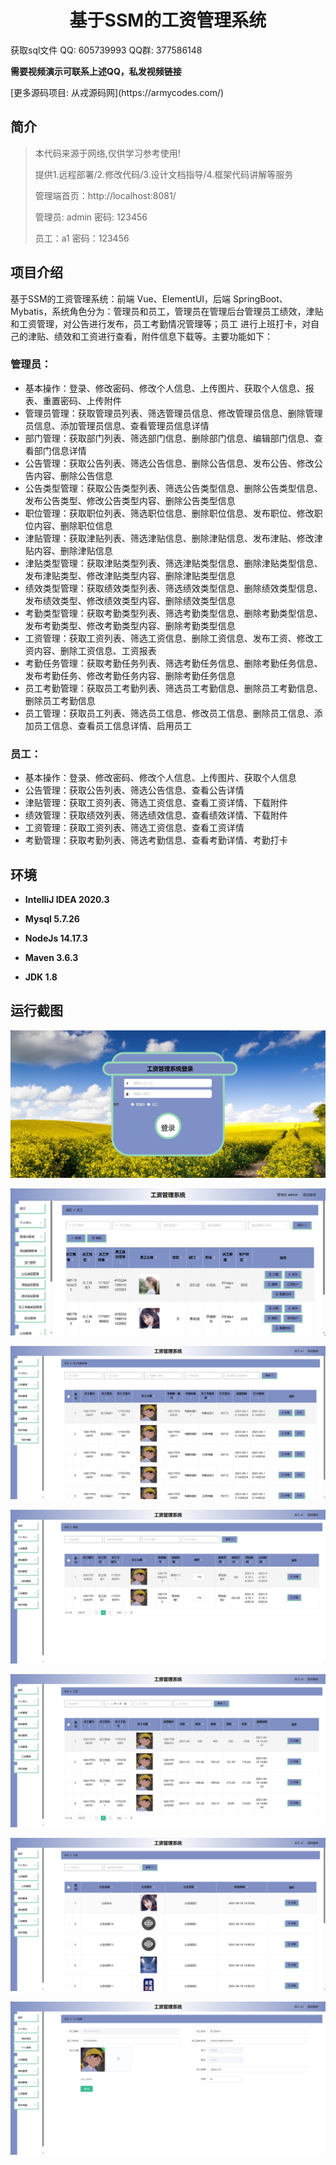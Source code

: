 <p><h1 align="center">基于SSM的工资管理系统</h1></p>

<p> 获取sql文件 QQ: 605739993 QQ群: 377586148 </p>
<b> 需要视频演示可联系上述QQ，私发视频链接 </b>
<p> [更多源码项目: 从戎源码网](https://armycodes.com/)</p>

## 简介

> 本代码来源于网络,仅供学习参考使用!
>
> 提供1.远程部署/2.修改代码/3.设计文档指导/4.框架代码讲解等服务
>
> 管理端首页：http://localhost:8081/
>
> 管理员: admin 密码: 123456
>
> 员工：a1 密码：123456

## 项目介绍

基于SSM的工资管理系统：前端 Vue、ElementUI，后端 SpringBoot、Mybatis，系统角色分为：管理员和员工，管理员在管理后台管理员工绩效，津贴和工资管理，对公告进行发布，员工考勤情况管理等；员工 进行上班打卡，对自己的津贴、绩效和工资进行查看，附件信息下载等。主要功能如下：

### 管理员：

- 基本操作：登录、修改密码、修改个人信息、上传图片、获取个人信息、报表、重置密码、上传附件
- 管理员管理：获取管理员列表、筛选管理员信息、修改管理员信息、删除管理员信息、添加管理员信息、查看管理员信息详情
- 部门管理：获取部门列表、筛选部门信息、删除部门信息、编辑部门信息、查看部门信息详情
- 公告管理：获取公告列表、筛选公告信息、删除公告信息、发布公告、修改公告内容、删除公告信息
- 公告类型管理：获取公告类型列表、筛选公告类型信息、删除公告类型信息、发布公告类型、修改公告类型内容、删除公告类型信息
- 职位管理：获取职位列表、筛选职位信息、删除职位信息、发布职位、修改职位内容、删除职位信息
- 津贴管理：获取津贴列表、筛选津贴信息、删除津贴信息、发布津贴、修改津贴内容、删除津贴信息
- 津贴类型管理：获取津贴类型列表、筛选津贴类型信息、删除津贴类型信息、发布津贴类型、修改津贴类型内容、删除津贴类型信息
- 绩效类型管理：获取绩效类型列表、筛选绩效类型信息、删除绩效类型信息、发布绩效类型、修改绩效类型内容、删除绩效类型信息
- 考勤类型管理：获取考勤类型列表、筛选考勤类型信息、删除考勤类型信息、发布考勤类型、修改考勤类型内容、删除考勤类型信息
- 工资管理：获取工资列表、筛选工资信息、删除工资信息、发布工资、修改工资内容、删除工资信息、工资报表
- 考勤任务管理：获取考勤任务列表、筛选考勤任务信息、删除考勤任务信息、发布考勤任务、修改考勤任务内容、删除考勤任务信息
- 员工考勤管理：获取员工考勤列表、筛选员工考勤信息、删除员工考勤信息、删除员工考勤信息
- 员工管理：获取员工列表、筛选员工信息、修改员工信息、删除员工信息、添加员工信息、查看员工信息详情、启用员工

### 员工：

- 基本操作：登录、修改密码、修改个人信息、上传图片、获取个人信息
- 公告管理：获取公告列表、筛选公告信息、查看公告详情
- 津贴管理：获取工资列表、筛选工资信息、查看工资详情、下载附件
- 绩效管理：获取绩效列表、筛选绩效信息、查看绩效详情、下载附件
- 工资管理：获取工资列表、筛选工资信息、查看工资详情
- 考勤管理：获取考勤列表、筛选考勤信息、查看考勤详情、考勤打卡

## 环境

- <b>IntelliJ IDEA 2020.3</b>

- <b>Mysql 5.7.26</b>

- <b>NodeJs 14.17.3</b>

- <b>Maven 3.6.3</b>

- <b>JDK 1.8</b>


## 运行截图

![](screenshot/1.png)

![](screenshot/2.png)

![](screenshot/3.png)

![](screenshot/4.png)

![](screenshot/5.png)

![](screenshot/6.png)

![](screenshot/7.png)
